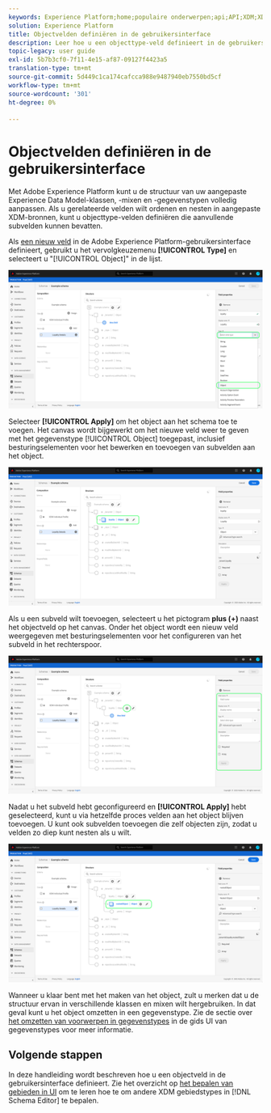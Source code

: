 ```yaml
---
keywords: Experience Platform;home;populaire onderwerpen;api;API;XDM;XDM systeem;ervaringsgegevensmodel;gegevensmodel;ui;werkruimte;object;field;
solution: Experience Platform
title: Objectvelden definiëren in de gebruikersinterface
description: Leer hoe u een objecttype-veld definieert in de gebruikersinterface van het Experience Platform.
topic-legacy: user guide
exl-id: 5b7b3cf0-7f11-4e15-af87-09127f4423a5
translation-type: tm+mt
source-git-commit: 5d449c1ca174cafcca988e9487940eb7550bd5cf
workflow-type: tm+mt
source-wordcount: '301'
ht-degree: 0%

---
```


# Objectvelden definiëren in de gebruikersinterface

Met Adobe Experience Platform kunt u de structuur van uw aangepaste Experience Data Model-klassen, -mixen en -gegevenstypen volledig aanpassen. Als u gerelateerde velden wilt ordenen en nesten in aangepaste XDM-bronnen, kunt u objecttype-velden definiëren die aanvullende subvelden kunnen bevatten.

Als [een nieuw veld](./overview.md#define) in de Adobe Experience Platform-gebruikersinterface definieert, gebruikt u het vervolgkeuzemenu **[!UICONTROL Type]** en selecteert u &quot;[!UICONTROL Object]&quot; in de lijst.

![](../../images/ui/fields/special/object.png)

Selecteer **[!UICONTROL Apply]** om het object aan het schema toe te voegen. Het canvas wordt bijgewerkt om het nieuwe veld weer te geven met het gegevenstype [!UICONTROL Object] toegepast, inclusief besturingselementen voor het bewerken en toevoegen van subvelden aan het object.

![](../../images/ui/fields/special/object-applied.png)

Als u een subveld wilt toevoegen, selecteert u het pictogram **plus (+)** naast het objectveld op het canvas. Onder het object wordt een nieuw veld weergegeven met besturingselementen voor het configureren van het subveld in het rechterspoor.

![](../../images/ui/fields/special/object-add-field.png)

Nadat u het subveld hebt geconfigureerd en **[!UICONTROL Apply]** hebt geselecteerd, kunt u via hetzelfde proces velden aan het object blijven toevoegen. U kunt ook subvelden toevoegen die zelf objecten zijn, zodat u velden zo diep kunt nesten als u wilt.

![](../../images/ui/fields/special/object-nested.png)

Wanneer u klaar bent met het maken van het object, zult u merken dat u de structuur ervan in verschillende klassen en mixen wilt hergebruiken. In dat geval kunt u het object omzetten in een gegevenstype. Zie de sectie over [het omzetten van voorwerpen in gegevenstypes](../resources/data-types.md#convert) in de gids UI van gegevenstypes voor meer informatie.

## Volgende stappen

In deze handleiding wordt beschreven hoe u een objectveld in de gebruikersinterface definieert. Zie het overzicht op [het bepalen van gebieden in UI](./overview.md#special) om te leren hoe te om andere XDM gebiedstypes in [!DNL Schema Editor] te bepalen.
